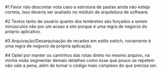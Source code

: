 #1 Favor não descontar nota caso a estrutura de pastas ainda não esteja correta, isso deveria ser avaliado no módulo de arquitetura de software.

#2 Textos tanto de usuário quanto dos lembretes são forçados a serem minúsculos não por um acaso e sim porque é uma regra de negócio do próprio aplicativo.

#3 Arquivação/Desarquivação de recados em estilo switch, novamente é uma regra de negocio da própria aplicação.

#4 Optei por manter os caminhos das rotas direto no mesmo arquivo, na minha visão segmentar demais detalhes como esse que pouco se repetem não vale a pena, além de tornar o código mais complexo do que precisa ser.

